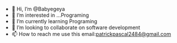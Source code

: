 - 👋 Hi, I’m @Babyegeya
- 👀 I’m interested in ...Programing
- 🌱 I’m currently learning Programing
- 💞️ I’m looking to collaborate on software development
- 📫 How to reach me use this email:patrickpascal2484@gmail.com

<!---
Babyegeya/Babyegeya is a ✨ special ✨ repository because its `README.md` (this file) appears on your GitHub profile.
You can click the Preview link to take a look at your changes.
--->
